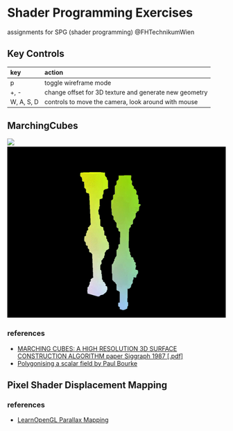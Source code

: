 # Shader Programming Exercises

assignments for SPG (shader programming) @FHTechnikumWien

## Key Controls

| key        | action |
| :------------- | :----- |
| p      | toggle wireframe mode |
| +, -      | change offset for 3D texture and generate new geometry |
| W, A, S, D      | controls to move the camera, look around with mouse |

## MarchingCubes

![](assets/kumamon-runner.gif)
![Screenshot](application.gif "marchingcubes")

### references

- [MARCHING CUBES: A HIGH RESOLUTION
3D SURFACE CONSTRUCTION ALGORITHM paper Siggraph 1987 [.pdf]](https://people.eecs.berkeley.edu/~jrs/meshpapers/LorensenCline.pdf)
- [Polygonising a scalar field by Paul Bourke](http://paulbourke.net/geometry/polygonise/)

## Pixel Shader Displacement Mapping

### references

- [LearnOpenGL Parallax Mapping](https://learnopengl.com/Advanced-Lighting/Parallax-Mapping)
